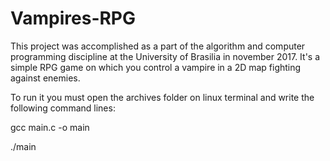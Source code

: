 # Vampires-RPG

This project was accomplished as a part of the algorithm and computer programming discipline at the University of Brasilia in november 2017. It's a simple RPG game on which you control a vampire in a 2D map fighting against enemies.

To run it you must open the archives folder on linux terminal and write the following command lines:

gcc main.c -o main

./main
